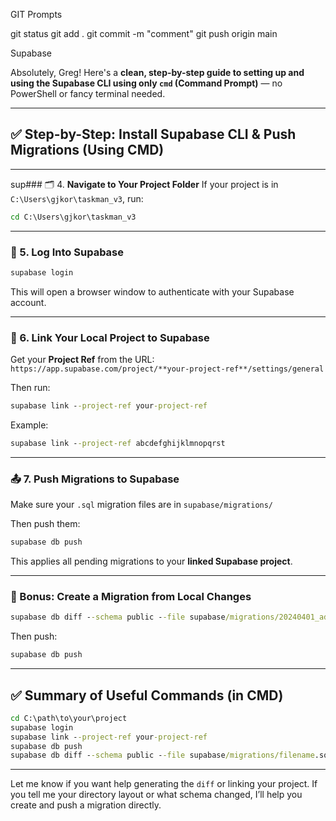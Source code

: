 GIT Prompts

git status
git add .
git commit -m "comment"
git push origin main



Supabase

Absolutely, Greg! Here's a **clean, step-by-step guide to setting up and using the Supabase CLI using only `cmd` (Command Prompt)** — no PowerShell or fancy terminal needed.

---

## ✅ Step-by-Step: Install Supabase CLI & Push Migrations (Using CMD)

---

sup### 🗂 4. **Navigate to Your Project Folder**
If your project is in `C:\Users\gjkor\taskman_v3`, run:
```cmd
cd C:\Users\gjkor\taskman_v3
```

---

### 🔑 5. **Log Into Supabase**
```cmd
supabase login
```

This will open a browser window to authenticate with your Supabase account.

---

### 🔗 6. **Link Your Local Project to Supabase**
Get your **Project Ref** from the URL:  
`https://app.supabase.com/project/**your-project-ref**/settings/general`

Then run:
```cmd
supabase link --project-ref your-project-ref
```

Example:
```cmd
supabase link --project-ref abcdefghijklmnopqrst
```

---

### 📤 7. **Push Migrations to Supabase**
Make sure your `.sql` migration files are in `supabase/migrations/`

Then push them:
```cmd
supabase db push
```

This applies all pending migrations to your **linked Supabase project**.

---

### 🧪 Bonus: Create a Migration from Local Changes
```cmd
supabase db diff --schema public --file supabase/migrations/20240401_add_tasks.sql
```

Then push:
```cmd
supabase db push
```

---

## ✅ Summary of Useful Commands (in CMD)

```cmd
cd C:\path\to\your\project
supabase login
supabase link --project-ref your-project-ref
supabase db push
supabase db diff --schema public --file supabase/migrations/filename.sql
```

---

Let me know if you want help generating the `diff` or linking your project. If you tell me your directory layout or what schema changed, I’ll help you create and push a migration directly.